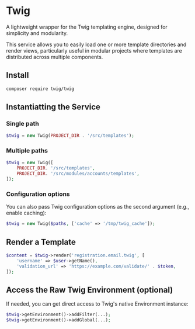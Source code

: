 # Twig
A lightweight wrapper for the Twig templating engine, designed for simplicity and modularity.

This service allows you to easily load one or more template directories and render views, particularly useful in modular projects where templates are distributed across multiple components.

## Install
```bash
composer require twig/twig
```
## Instantiatting the Service
### Single path
```php
$twig = new Twig(PROJECT_DIR . '/src/templates');
```

### Multiple paths
```php
$twig = new Twig([
    PROJECT_DIR. '/src/templates',
    PROJECT_DIR. '/src/modules/accounts/templates',
]);
```

### Configuration options
You can also pass Twig configuration options as the second argument (e.g., enable caching):
```php
$twig = new Twig($paths, ['cache' => '/tmp/twig_cache']);
```

## Render a Template
```php
$content = $twig->render('registration.email.twig', [
    'username' => $user->getName(),
    'validation_url' => 'https://example.com/validate/' . $token,
]);
```

## Access the Raw Twig Environment (optional)
If needed, you can get direct access to Twig's native Environment instance:
```php
$twig->getEnvironment()->addFilter(...);
$twig->getEnvironment()->addGlobal(...);
```
